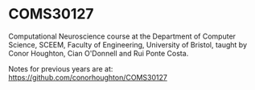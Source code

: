 # COMS30127
Computational Neuroscience course at the Department of Computer Science, SCEEM, Faculty of Engineering, University of Bristol, taught by Conor Houghton, Cian O'Donnell and Rui Ponte Costa.

Notes for previous years are at:
https://github.com/conorhoughton/COMS30127
